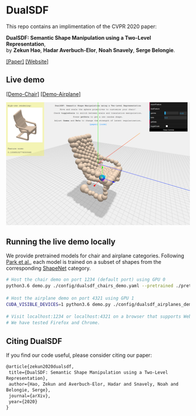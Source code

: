 # DualSDF

This repo contains an implimentation of the CVPR 2020 paper:  

**DualSDF: Semantic Shape Manipulation using a Two-Level Representation**,  
by **Zekun Hao**, **Hadar Averbuch-Elor**, **Noah Snavely**, **Serge Belongie**.  

[[Paper]](https://arxiv.org/pdf/2004.02869.pdf) 
[[Website]](http://www.cs.cornell.edu/~hadarelor/dualsdf/)

## Live demo
[[Demo-Chair]](http://35.202.137.6:8080/) [[Demo-Airplane]](http://35.202.137.6:8081/)

<p float="left">
    <img src="dualsdf_demo_snap.png"/>
</p>

## Running the live demo locally
We provide pretrained models for chair and airplane categories. Following [Park et al.](https://github.com/facebookresearch/DeepSDF), each model is trained on a subset of shapes from the corresponding [ShapeNet](https://www.shapenet.org/) category.

```bash
# Host the chair demo on port 1234 (default port) using GPU 0
python3.6 demo.py ./config/dualsdf_chairs_demo.yaml --pretrained ./pretrained/dualsdf_chairs_demo/epoch_2799.pth

# Host the airplane demo on port 4321 using GPU 1
CUDA_VISIBLE_DEVICES=1 python3.6 demo.py ./config/dualsdf_airplanes_demo.yaml --pretrained ./pretrained/dualsdf_airplanes_demo/epoch_2799.pth --port 4321

# Visit localhost:1234 or localhost:4321 on a browser that supports WebGL.
# We have tested Firefox and Chrome.
```


## Citing DualSDF

If you find our code useful, please consider citing our paper:

```
@article{zekun2020dualsdf,
 title={DualSDF: Semantic Shape Manipulation using a Two-Level Representation},
 author={Hao, Zekun and Averbuch-Elor, Hadar and Snavely, Noah and Belongie, Serge},
 journal={arXiv},
 year={2020}
}
```
